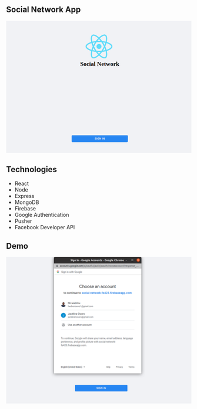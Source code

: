 ## Social Network App

![Social Network Home](assets/social.png)

## Technologies

- React
- Node
- Express
- MongoDB
- Firebase
- Google Authentication
- Pusher
- Facebook Developer API

## Demo

![Google Authentication](assets/social1.png)
